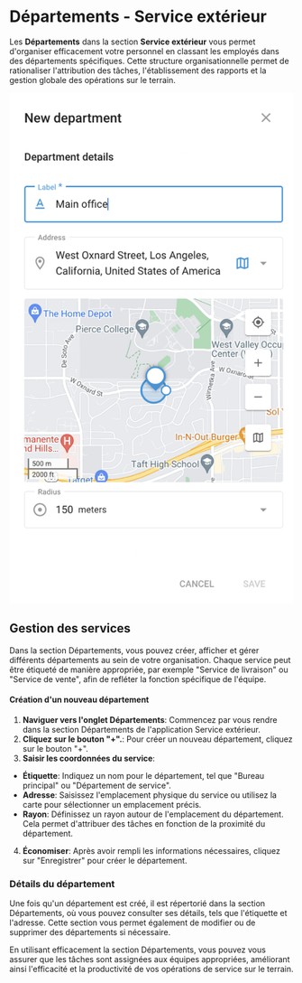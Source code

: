 # Départements - Service extérieur

Les **Départements** dans la section **Service extérieur** vous permet d'organiser efficacement votre personnel en classant les employés dans des départements spécifiques. Cette structure organisationnelle permet de rationaliser l'attribution des tâches, l'établissement des rapports et la gestion globale des opérations sur le terrain.

![image-20240816-172857.png](../../guide-de-litilizateur/service-exterieur/attachments/image-20240816-172857.png)

## Gestion des services

Dans la section Départements, vous pouvez créer, afficher et gérer différents départements au sein de votre organisation. Chaque service peut être étiqueté de manière appropriée, par exemple "Service de livraison" ou "Service de vente", afin de refléter la fonction spécifique de l'équipe.

#### Création d'un nouveau département

1. **Naviguer vers l'onglet Départements**: Commencez par vous rendre dans la section Départements de l'application Service extérieur.
2. **Cliquez sur le bouton "+".**: Pour créer un nouveau département, cliquez sur le bouton "+".
3. **Saisir les coordonnées du service**:

* **Étiquette**: Indiquez un nom pour le département, tel que "Bureau principal" ou "Département de service".
* **Adresse**: Saisissez l'emplacement physique du service ou utilisez la carte pour sélectionner un emplacement précis.
* **Rayon**: Définissez un rayon autour de l'emplacement du département. Cela permet d'attribuer des tâches en fonction de la proximité du département.

4. **Économiser**: Après avoir rempli les informations nécessaires, cliquez sur "Enregistrer" pour créer le département.

### Détails du département

Une fois qu'un département est créé, il est répertorié dans la section Départements, où vous pouvez consulter ses détails, tels que l'étiquette et l'adresse. Cette section vous permet également de modifier ou de supprimer des départements si nécessaire.

En utilisant efficacement la section Départements, vous pouvez vous assurer que les tâches sont assignées aux équipes appropriées, améliorant ainsi l'efficacité et la productivité de vos opérations de service sur le terrain.

